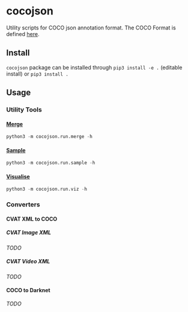 # cocojson

Utility scripts for COCO json annotation format. The COCO Format is defined [here](./docs/coco.md).

## Install

`cocojson` package can be installed through `pip3 install -e .` (editable install) or `pip3 install .`

## Usage

### Utility Tools

#### [Merge](./docs/merge.md)

```python
python3 -m cocojson.run.merge -h
```

#### [Sample](./docs/sample.md)

```python
python3 -m cocojson.run.sample -h
```

#### [Visualise](./docs/viz.md)

```python
python3 -m cocojson.run.viz -h
```

### Converters

#### CVAT XML to COCO

##### CVAT Image XML

_TODO_

##### CVAT Video XML

_TODO_

#### COCO to Darknet

_TODO_
